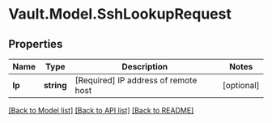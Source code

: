 # Vault.Model.SshLookupRequest

## Properties

Name | Type | Description | Notes
------------ | ------------- | ------------- | -------------
**Ip** | **string** | [Required] IP address of remote host | [optional] 

[[Back to Model list]](../README.md#documentation-for-models) [[Back to API list]](../README.md#documentation-for-api-endpoints) [[Back to README]](../README.md)


